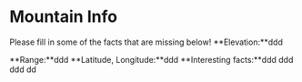 # Mountain Info
Please fill in some of the facts that are missing below!
**Elevation:**ddd

**Range:**ddd
**Latitude, Longitude:**ddd
**Interesting facts:**ddd ddd ddd dd 
